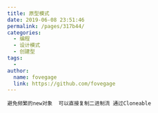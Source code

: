 ```yaml
---
title: 原型模式
date: 2019-06-08 23:51:46
permalink: /pages/317b44/
categories:
  - 编程
  - 设计模式
  - 创建型
tags:
  - 
author: 
  name: fovegage
  link: https://github.com/fovegage
---
```

```
避免频繁的new对象  可以直接复制二进制流 通过Cloneable
```